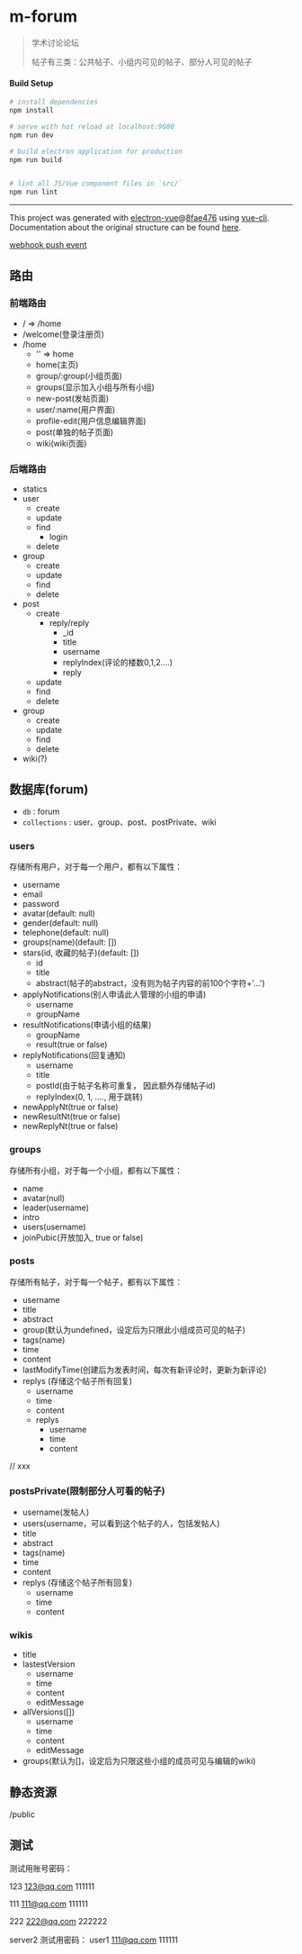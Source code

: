# m-forum

> 学术讨论论坛
>
> 帖子有三类：公共帖子、小组内可见的帖子、部分人可见的帖子

#### Build Setup

``` bash
# install dependencies
npm install

# serve with hot reload at localhost:9080
npm run dev

# build electron application for production
npm run build


# lint all JS/Vue component files in `src/`
npm run lint

```

---

This project was generated with [electron-vue](https://github.com/SimulatedGREG/electron-vue)@[8fae476](https://github.com/SimulatedGREG/electron-vue/tree/8fae4763e9d225d3691b627e83b9e09b56f6c935) using [vue-cli](https://github.com/vuejs/vue-cli). Documentation about the original structure can be found [here](https://simulatedgreg.gitbooks.io/electron-vue/content/index.html).


[webhook push event](https://developer.github.com/v3/activity/events/types/#webhook-event-name-34)


## 路由

### 前端路由

- / => /home
- /welcome(登录注册页)
- /home
  - '' => home
  - home(主页)
  - group/:group(小组页面)
  - groups(显示加入小组与所有小组)
  - new-post(发帖页面)
  - user/:name(用户界面)
  - profile-edit(用户信息编辑界面)
  - post(单独的帖子页面)
  - wiki(wiki页面)

### 后端路由

- statics
- user
  - create
  - update
  - find
    - login
  - delete
- group
  - create
  - update
  - find
  - delete
- post
  - create
    - reply/reply
      - _id
      - title
      - username
      - replyIndex(评论的楼数0,1,2....)
      - reply
  - update
  - find
  - delete
- group
  - create
  - update
  - find
  - delete
- wiki(?)



## 数据库(forum)

- `db` : forum
- `collections` :  user、group、post、postPrivate、wiki



### users

存储所有用户，对于每一个用户，都有以下属性：

- username
- email
- password
- avatar(default: null)
- gender(default: null)
- telephone(default: null)
- groups(name)(default: [])
- stars(id, 收藏的帖子)(default: [])
  - id
  - title
  - abstract(帖子的abstract，没有则为帖子内容的前100个字符+'...')
- applyNotifications(别人申请此人管理的小组的申请)
  - username
  - groupName
- resultNotifications(申请小组的结果)
  - groupName
  - result(true or false)
- replyNotifications(回复通知)
  - username
  - title
  - postId(由于帖子名称可重复， 因此额外存储帖子id)
  - replyIndex(0, 1, ...., 用于跳转)
- newApplyNt(true or false)
- newResultNt(true or false)
- newReplyNt(true or false)
  


### groups

存储所有小组，对于每一个小组，都有以下属性：

- name
- avatar(null)
- leader(username)
- intro
- users(username)
- joinPubic(开放加入, true or false)


### posts

存储所有帖子，对于每一个帖子，都有以下属性：

- username
- title
- abstract
- group(默认为undefined，设定后为只限此小组成员可见的帖子)
- tags(name)
- time
- content
- lastModifyTime(创建后为发表时间，每次有新评论时，更新为新评论)
- replys (存储这个帖子所有回复)
  - username
  - time
  - content
  - replys
    - username
    - time
    - content


// xxx
### postsPrivate(限制部分人可看的帖子)

- username(发帖人)
- users(username，可以看到这个帖子的人，包括发帖人)
- title
- abstract
- tags(name)
- time
- content
- replys (存储这个帖子所有回复)
  - username
  - time
  - content



### wikis

- title
- lastestVersion
  - username
  - time
  - content
  - editMessage
- allVersions([])
  - username
  - time
  - content
  - editMessage
- groups(默认为[]，设定后为只限这些小组的成员可见与编辑的wiki)



## 静态资源

/public


## 测试

测试用账号密码：

123	123@qq.com		111111

111	111@qq.com		111111

222	222@qq.com		222222


server2 测试用密码：
user1	111@qq.com	111111